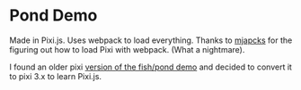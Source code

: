 # Pond Demo

Made in Pixi.js. Uses webpack to load everything. Thanks to
[mjapcks](https://gist.github.com/mjackson/ecd3914ebee934f4daf4) for the
figuring out how to load Pixi with webpack. (What a nightmare).

I found an older pixi [version of the fish/pond
demo](http://www.creativebloq.com/netmag/get-started-pixijs-81412778) and
decided to convert it to pixi 3.x to learn Pixi.js.
